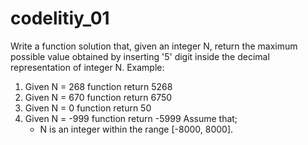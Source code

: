 # codelitiy_01
Write a function solution that, given an integer N, return the maximum possible value obtained by inserting '5' digit inside the decimal representation of integer N.
Example:
1. Given N = 268 function return 5268
1. Given N = 670 function return 6750
3. Given N = 0 function return 50
4. Given N = -999 function return -5999
Assume that;
	* N is an integer within the range [-8000, 8000].
